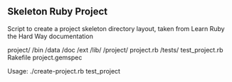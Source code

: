 Skeleton Ruby Project
---------------------

Script to create a project skeleton directory layout,
taken from Learn Ruby the Hard Way documentation

project/
    /bin
    /data
    /doc
    /ext
    /lib/
        /project/
        project.rb
    /tests/
        test_project.rb
    Rakefile
    project.gemspec
 
Usage: ./create-project.rb test_project